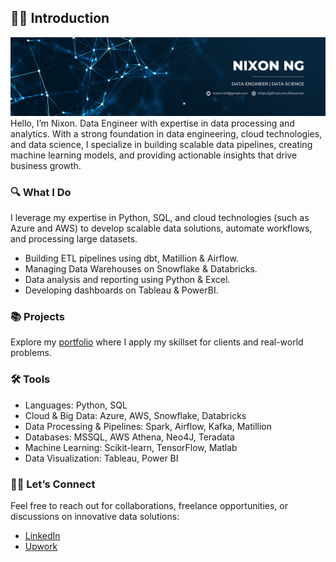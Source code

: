 ## 🙋‍♂️ Introduction

<!--
**Nixonnzh/Nixonnzh** is a ✨ _special_ ✨ repository because its `README.md` (this file) appears on your GitHub profile.

Here are some ideas to get you started:

- 🔭 I’m currently working on ...
- 🌱 I’m currently learning ...
- 👯 I’m looking to collaborate on ...
- 🤔 I’m looking for help with ...
- 💬 Ask me about ...
- 📫 How to reach me: ...
- 😄 Pronouns: ...
- ⚡ Fun fact: ...
-->
![alt text](https://github.com/Nixonnzh/Nixonnzh/blob/main/Blue%20and%20White%20Simple%20Designer%20LinkedIn%20Banner.png)
Hello, I’m Nixon. Data Engineer with expertise in data processing and analytics. With a strong foundation in data engineering, cloud technologies, and data science, I specialize in building scalable data pipelines, creating machine learning models, and providing actionable insights that drive business growth.

### 🔍 What I Do
I leverage my expertise in Python, SQL, and cloud technologies (such as Azure and AWS) to develop scalable data solutions, automate workflows, and processing large datasets.
* Building ETL pipelines using dbt, Matillion & Airflow.
* Managing Data Warehouses on Snowflake & Databricks.
* Data analysis and reporting using Python & Excel.
* Developing dashboards on Tableau & PowerBI.

### 📚 Projects
Explore my [portfolio](https://github.com/Nixonnzh/Portfolio/blob/main/README.md) where I apply my skillset for clients and real-world problems.

### 🛠️ Tools
* Languages: Python, SQL
* Cloud & Big Data: Azure, AWS, Snowflake, Databricks
* Data Processing & Pipelines: Spark, Airflow, Kafka, Matillion
* Databases: MSSQL, AWS Athena, Neo4J, Teradata
* Machine Learning: Scikit-learn, TensorFlow, Matlab
* Data Visualization: Tableau, Power BI

### 👋🏻 Let’s Connect
Feel free to reach out for collaborations, freelance opportunities, or discussions on innovative data solutions:
* [LinkedIn](https://www.linkedin.com/in/nixonnzh/)
* [Upwork](https://www.upwork.com/freelancers/~01071cf8535bd53880)
